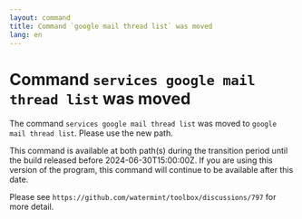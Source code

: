 ```yaml
---
layout: command
title: Command `google mail thread list` was moved
lang: en
---
```


# Command `services google mail thread list` was moved

The command `services google mail thread list` was moved to `google mail thread list`. Please use the new path.

This command is available at both path(s) during the transition period until the build released before 2024-06-30T15:00:00Z. If you are using this version of the program, this command will continue to be available after this date.

Please see `https://github.com/watermint/toolbox/discussions/797` for more detail.


